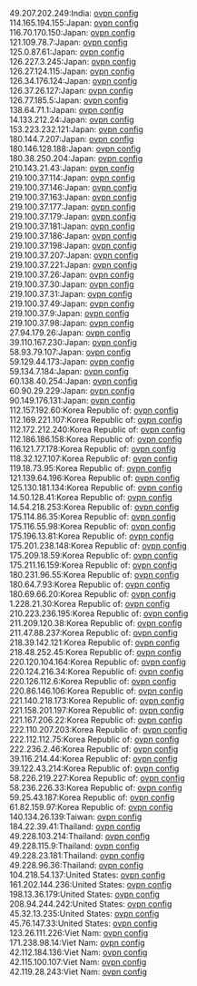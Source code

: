 49.207.202.249:India: [ovpn config](vpn/49_207_202_249.ovpn)  
114.165.194.155:Japan: [ovpn config](vpn/114_165_194_155.ovpn)  
116.70.170.150:Japan: [ovpn config](vpn/116_70_170_150.ovpn)  
121.109.78.7:Japan: [ovpn config](vpn/121_109_78_7.ovpn)  
125.0.87.61:Japan: [ovpn config](vpn/125_0_87_61.ovpn)  
126.227.3.245:Japan: [ovpn config](vpn/126_227_3_245.ovpn)  
126.27.124.115:Japan: [ovpn config](vpn/126_27_124_115.ovpn)  
126.34.176.124:Japan: [ovpn config](vpn/126_34_176_124.ovpn)  
126.37.26.127:Japan: [ovpn config](vpn/126_37_26_127.ovpn)  
126.77.185.5:Japan: [ovpn config](vpn/126_77_185_5.ovpn)  
138.64.71.1:Japan: [ovpn config](vpn/138_64_71_1.ovpn)  
14.133.212.24:Japan: [ovpn config](vpn/14_133_212_24.ovpn)  
153.223.232.121:Japan: [ovpn config](vpn/153_223_232_121.ovpn)  
180.144.7.207:Japan: [ovpn config](vpn/180_144_7_207.ovpn)  
180.146.128.188:Japan: [ovpn config](vpn/180_146_128_188.ovpn)  
180.38.250.204:Japan: [ovpn config](vpn/180_38_250_204.ovpn)  
210.143.21.43:Japan: [ovpn config](vpn/210_143_21_43.ovpn)  
219.100.37.114:Japan: [ovpn config](vpn/219_100_37_114.ovpn)  
219.100.37.146:Japan: [ovpn config](vpn/219_100_37_146.ovpn)  
219.100.37.163:Japan: [ovpn config](vpn/219_100_37_163.ovpn)  
219.100.37.177:Japan: [ovpn config](vpn/219_100_37_177.ovpn)  
219.100.37.179:Japan: [ovpn config](vpn/219_100_37_179.ovpn)  
219.100.37.181:Japan: [ovpn config](vpn/219_100_37_181.ovpn)  
219.100.37.186:Japan: [ovpn config](vpn/219_100_37_186.ovpn)  
219.100.37.198:Japan: [ovpn config](vpn/219_100_37_198.ovpn)  
219.100.37.207:Japan: [ovpn config](vpn/219_100_37_207.ovpn)  
219.100.37.221:Japan: [ovpn config](vpn/219_100_37_221.ovpn)  
219.100.37.26:Japan: [ovpn config](vpn/219_100_37_26.ovpn)  
219.100.37.30:Japan: [ovpn config](vpn/219_100_37_30.ovpn)  
219.100.37.31:Japan: [ovpn config](vpn/219_100_37_31.ovpn)  
219.100.37.49:Japan: [ovpn config](vpn/219_100_37_49.ovpn)  
219.100.37.9:Japan: [ovpn config](vpn/219_100_37_9.ovpn)  
219.100.37.98:Japan: [ovpn config](vpn/219_100_37_98.ovpn)  
27.94.179.26:Japan: [ovpn config](vpn/27_94_179_26.ovpn)  
39.110.167.230:Japan: [ovpn config](vpn/39_110_167_230.ovpn)  
58.93.79.107:Japan: [ovpn config](vpn/58_93_79_107.ovpn)  
59.129.44.173:Japan: [ovpn config](vpn/59_129_44_173.ovpn)  
59.134.7.184:Japan: [ovpn config](vpn/59_134_7_184.ovpn)  
60.138.40.254:Japan: [ovpn config](vpn/60_138_40_254.ovpn)  
60.90.29.229:Japan: [ovpn config](vpn/60_90_29_229.ovpn)  
90.149.176.131:Japan: [ovpn config](vpn/90_149_176_131.ovpn)  
112.157.192.60:Korea Republic of: [ovpn config](vpn/112_157_192_60.ovpn)  
112.169.221.107:Korea Republic of: [ovpn config](vpn/112_169_221_107.ovpn)  
112.172.212.240:Korea Republic of: [ovpn config](vpn/112_172_212_240.ovpn)  
112.186.186.158:Korea Republic of: [ovpn config](vpn/112_186_186_158.ovpn)  
116.121.77.178:Korea Republic of: [ovpn config](vpn/116_121_77_178.ovpn)  
118.32.127.107:Korea Republic of: [ovpn config](vpn/118_32_127_107.ovpn)  
119.18.73.95:Korea Republic of: [ovpn config](vpn/119_18_73_95.ovpn)  
121.139.64.196:Korea Republic of: [ovpn config](vpn/121_139_64_196.ovpn)  
125.130.181.134:Korea Republic of: [ovpn config](vpn/125_130_181_134.ovpn)  
14.50.128.41:Korea Republic of: [ovpn config](vpn/14_50_128_41.ovpn)  
14.54.218.253:Korea Republic of: [ovpn config](vpn/14_54_218_253.ovpn)  
175.114.86.35:Korea Republic of: [ovpn config](vpn/175_114_86_35.ovpn)  
175.116.55.98:Korea Republic of: [ovpn config](vpn/175_116_55_98.ovpn)  
175.196.13.81:Korea Republic of: [ovpn config](vpn/175_196_13_81.ovpn)  
175.201.238.148:Korea Republic of: [ovpn config](vpn/175_201_238_148.ovpn)  
175.209.18.59:Korea Republic of: [ovpn config](vpn/175_209_18_59.ovpn)  
175.211.16.159:Korea Republic of: [ovpn config](vpn/175_211_16_159.ovpn)  
180.231.96.55:Korea Republic of: [ovpn config](vpn/180_231_96_55.ovpn)  
180.64.7.93:Korea Republic of: [ovpn config](vpn/180_64_7_93.ovpn)  
180.69.66.20:Korea Republic of: [ovpn config](vpn/180_69_66_20.ovpn)  
1.228.21.30:Korea Republic of: [ovpn config](vpn/1_228_21_30.ovpn)  
210.223.236.195:Korea Republic of: [ovpn config](vpn/210_223_236_195.ovpn)  
211.209.120.38:Korea Republic of: [ovpn config](vpn/211_209_120_38.ovpn)  
211.47.88.237:Korea Republic of: [ovpn config](vpn/211_47_88_237.ovpn)  
218.39.142.121:Korea Republic of: [ovpn config](vpn/218_39_142_121.ovpn)  
218.48.252.45:Korea Republic of: [ovpn config](vpn/218_48_252_45.ovpn)  
220.120.104.164:Korea Republic of: [ovpn config](vpn/220_120_104_164.ovpn)  
220.124.216.34:Korea Republic of: [ovpn config](vpn/220_124_216_34.ovpn)  
220.126.112.6:Korea Republic of: [ovpn config](vpn/220_126_112_6.ovpn)  
220.86.146.106:Korea Republic of: [ovpn config](vpn/220_86_146_106.ovpn)  
221.140.218.173:Korea Republic of: [ovpn config](vpn/221_140_218_173.ovpn)  
221.158.201.197:Korea Republic of: [ovpn config](vpn/221_158_201_197.ovpn)  
221.167.206.22:Korea Republic of: [ovpn config](vpn/221_167_206_22.ovpn)  
222.110.207.203:Korea Republic of: [ovpn config](vpn/222_110_207_203.ovpn)  
222.112.112.75:Korea Republic of: [ovpn config](vpn/222_112_112_75.ovpn)  
222.236.2.46:Korea Republic of: [ovpn config](vpn/222_236_2_46.ovpn)  
39.116.214.44:Korea Republic of: [ovpn config](vpn/39_116_214_44.ovpn)  
39.122.43.214:Korea Republic of: [ovpn config](vpn/39_122_43_214.ovpn)  
58.226.219.227:Korea Republic of: [ovpn config](vpn/58_226_219_227.ovpn)  
58.236.226.33:Korea Republic of: [ovpn config](vpn/58_236_226_33.ovpn)  
59.25.43.187:Korea Republic of: [ovpn config](vpn/59_25_43_187.ovpn)  
61.82.159.97:Korea Republic of: [ovpn config](vpn/61_82_159_97.ovpn)  
140.134.26.139:Taiwan: [ovpn config](vpn/140_134_26_139.ovpn)  
184.22.39.41:Thailand: [ovpn config](vpn/184_22_39_41.ovpn)  
49.228.103.214:Thailand: [ovpn config](vpn/49_228_103_214.ovpn)  
49.228.115.9:Thailand: [ovpn config](vpn/49_228_115_9.ovpn)  
49.228.23.181:Thailand: [ovpn config](vpn/49_228_23_181.ovpn)  
49.228.96.36:Thailand: [ovpn config](vpn/49_228_96_36.ovpn)  
104.218.54.137:United States: [ovpn config](vpn/104_218_54_137.ovpn)  
161.202.144.236:United States: [ovpn config](vpn/161_202_144_236.ovpn)  
198.13.36.179:United States: [ovpn config](vpn/198_13_36_179.ovpn)  
208.94.244.242:United States: [ovpn config](vpn/208_94_244_242.ovpn)  
45.32.13.235:United States: [ovpn config](vpn/45_32_13_235.ovpn)  
45.76.147.33:United States: [ovpn config](vpn/45_76_147_33.ovpn)  
123.26.111.226:Viet Nam: [ovpn config](vpn/123_26_111_226.ovpn)  
171.238.98.14:Viet Nam: [ovpn config](vpn/171_238_98_14.ovpn)  
42.112.184.136:Viet Nam: [ovpn config](vpn/42_112_184_136.ovpn)  
42.115.100.107:Viet Nam: [ovpn config](vpn/42_115_100_107.ovpn)  
42.119.28.243:Viet Nam: [ovpn config](vpn/42_119_28_243.ovpn)  
